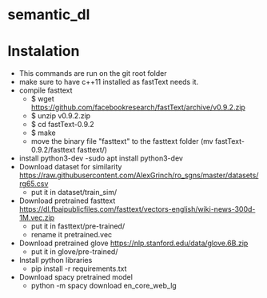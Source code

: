 # semantic_dl


# Instalation
- This commands are run on the git root folder
- make sure to have c++11 installed as fastText needs it.
- compile fasttext 
    - $ wget https://github.com/facebookresearch/fastText/archive/v0.9.2.zip
    - $ unzip v0.9.2.zip
    - $ cd fastText-0.9.2
    - $ make 
    - move the binary file "fasttext" to the fasttext folder (mv fastText-0.9.2/fasttext fasttext/) 
- install python3-dev
    -sudo apt install python3-dev
- Download dataset for similarity https://raw.githubusercontent.com/AlexGrinch/ro_sgns/master/datasets/rg65.csv
    - put it in dataset/train_sim/
- Download pretrained fasttext https://dl.fbaipublicfiles.com/fasttext/vectors-english/wiki-news-300d-1M.vec.zip
    - put it in fasttext/pre-trained/
    - rename it pretrained.vec
- Download pretrained glove https://nlp.stanford.edu/data/glove.6B.zip
    - put it in glove/pre-trained/
- Install python libraries
    - pip install -r requirements.txt
- Download spacy pretrained model
    - python -m spacy download en_core_web_lg